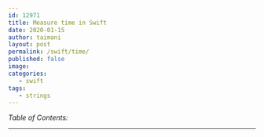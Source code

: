 ```yaml
---
id: 12971
title: Measure time in Swift
date: 2020-01-15
author: taimani
layout: post
permalink: /swift/time/
published: false
image: 
categories:
   - swift
tags:
   - strings
---
```

_Table of Contents:_

---

